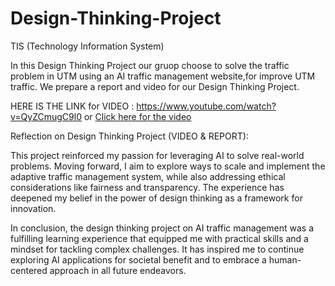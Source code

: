 # Design-Thinking-Project
TIS (Technology Information System)

In this Design Thinking Project our gruop choose to solve the traffic problem in UTM using an AI traffic management website,for improve UTM traffic. We prepare a report and video for our Design Thinking Project.

HERE IS THE LINK for VIDEO : https://www.youtube.com/watch?v=QyZCmugC9l0
or
[Click here for the video](https://www.youtube.com/watch?v=QyZCmugC9l0)

Reflection on Design Thinking Project (VIDEO & REPORT):

This project reinforced my passion for leveraging AI to solve real-world problems. Moving forward, I aim to explore ways to scale and implement the adaptive traffic management system, while also addressing ethical considerations like fairness and transparency. The experience has deepened my belief in the power of design thinking as a framework for innovation.

In conclusion, the design thinking project on AI traffic management was a fulfilling learning experience that equipped me with practical skills and a mindset for tackling complex challenges. It has inspired me to continue exploring AI applications for societal benefit and to embrace a human-centered approach in all future endeavors.
